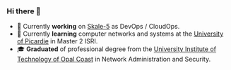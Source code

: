 ### Hi there 👋

- 🔭 Currently **working** on [Skale-5](https://skale-5.com/) as DevOps / CloudOps.
- 🌱 Currently **learning** computer networks and systems at the [University of Picardie](https://www.u-picardie.fr/) in Master 2 ISRI.
- 🎓 **Graduated** of professional degree from the [University Institute of Technology of Opal Coast](https://www.iut-littoral.fr/) in Network Administration and Security.

<!--
**tanguynicolas/tanguynicolas** is a ✨ _special_ ✨ repository because its `README.md` (this file) appears on your GitHub profile.

Here are some ideas to get you started:

- 🔭 I’m currently working on ...
- 🌱 I’m currently learning ...
- 👯 I’m looking to collaborate on ...
- 🤔 I’m looking for help with ...
- 💬 Ask me about ...
- 📫 How to reach me: ...
- 😄 Pronouns: ...
- ⚡ Fun fact: ...
-->
